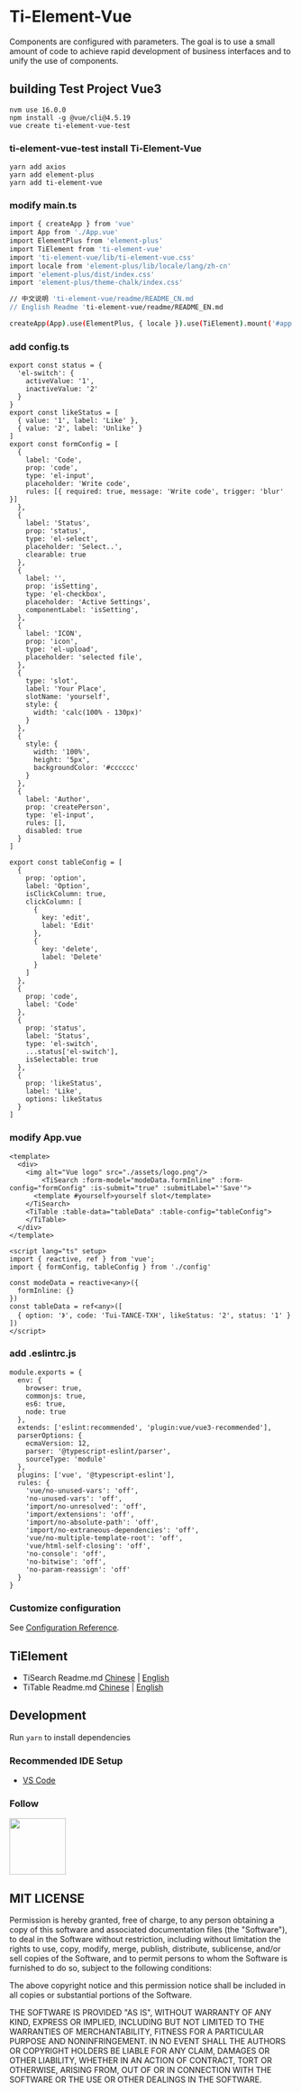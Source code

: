 # Ti-Element-Vue
Components are configured with parameters. The goal is to use a small amount of code to achieve rapid development of business interfaces and to unify the use of components.

## building Test Project Vue3
```
nvm use 16.0.0
npm install -g @vue/cli@4.5.19
vue create ti-element-vue-test

```

### ti-element-vue-test install Ti-Element-Vue 
```
yarn add axios
yarn add element-plus
yarn add ti-element-vue
```

### modify main.ts
```bash
import { createApp } from 'vue'
import App from './App.vue'
import ElementPlus from 'element-plus'
import TiElement from 'ti-element-vue'
import 'ti-element-vue/lib/ti-element-vue.css'
import locale from 'element-plus/lib/locale/lang/zh-cn'
import 'element-plus/dist/index.css'
import 'element-plus/theme-chalk/index.css'

// 中文说明 'ti-element-vue/readme/README_CN.md
// English Readme 'ti-element-vue/readme/README_EN.md

createApp(App).use(ElementPlus, { locale }).use(TiElement).mount('#app')
```

### add config.ts
```
export const status = {
  'el-switch': {
    activeValue: '1',
    inactiveValue: '2'
  }
}
export const likeStatus = [
  { value: '1', label: 'Like' },
  { value: '2', label: 'Unlike' }
]
export const formConfig = [
  {
    label: 'Code',
    prop: 'code',
    type: 'el-input',
    placeholder: 'Write code',
    rules: [{ required: true, message: 'Write code', trigger: 'blur' }]
  },
  {
    label: 'Status',
    prop: 'status',
    type: 'el-select',
    placeholder: 'Select..',
    clearable: true
  },
  {
    label: '',
    prop: 'isSetting',
    type: 'el-checkbox',
    placeholder: 'Active Settings',
    componentLabel: 'isSetting',
  },
  {
    label: 'ICON',
    prop: 'icon',
    type: 'el-upload',
    placeholder: 'selected file',
  },
  {
    type: 'slot',
    label: 'Your Place',
    slotName: 'yourself',
    style: {
      width: 'calc(100% - 130px)'
    }
  },
  {
    style: {
      width: '100%',
      height: '5px',
      backgroundColor: '#cccccc'
    }
  },
  {
    label: 'Author',
    prop: 'createPerson',
    type: 'el-input',
    rules: [],
    disabled: true
  }
]

export const tableConfig = [
  {
    prop: 'option',
    label: 'Option',
    isClickColumn: true,
    clickColumn: [
      {
        key: 'edit',
        label: 'Edit'
      },
      {
        key: 'delete',
        label: 'Delete'
      }
    ]
  },
  {
    prop: 'code',
    label: 'Code'
  },
  {
    prop: 'status',
    label: 'Status',
    type: 'el-switch',
    ...status['el-switch'],
    isSelectable: true
  },
  {
    prop: 'likeStatus',
    label: 'Like',
    options: likeStatus
  }
]

```

### modify App.vue
```
<template>
  <div>
    <img alt="Vue logo" src="./assets/logo.png"/>
        <TiSearch :form-model="modeData.formInline" :form-config="formConfig" :is-submit="true" :submitLabel="'Save'">
      <template #yourself>yourself slot</template>
    </TiSearch>
    <TiTable :table-data="tableData" :table-config="tableConfig">
    </TiTable>
  </div>
</template>

<script lang="ts" setup>
import { reactive, ref } from 'vue';
import { formConfig, tableConfig } from './config'

const modeData = reactive<any>({
  formInline: {}
})
const tableData = ref<any>([
  { option: '》', code: 'Tui-TANCE-TXH', likeStatus: '2', status: '1' }
])
</script>
```

### add .eslintrc.js
```
module.exports = {
  env: {
    browser: true,
    commonjs: true,
    es6: true,
    node: true
  },
  extends: ['eslint:recommended', 'plugin:vue/vue3-recommended'],
  parserOptions: {
    ecmaVersion: 12,
    parser: '@typescript-eslint/parser',
    sourceType: 'module'
  },
  plugins: ['vue', '@typescript-eslint'],
  rules: {
    'vue/no-unused-vars': 'off',
    'no-unused-vars': 'off',
    'import/no-unresolved': 'off',
    'import/extensions': 'off',
    'import/no-absolute-path': 'off',
    'import/no-extraneous-dependencies': 'off',
    'vue/no-multiple-template-root': 'off',
    'vue/html-self-closing': 'off',
    'no-console': 'off',
    'no-bitwise': 'off',
    'no-param-reassign': 'off'
  }
}
```

### Customize configuration
See [Configuration Reference](https://cli.vuejs.org/config/).


## TiElement

- TiSearch Readme.md [Chinese](https://github.com/Timtance/ti-element-vue-test/blob/main/readme/README_CN.md#tisearch) | [English](https://github.com/Timtance/ti-element-vue-test/blob/main/readme/README_EN.md#tisearch)
- TiTable Readme.md [Chinese](https://github.com/Timtance/ti-element-vue-test/blob/main/readme/README_CN.md#titable) | [English](https://github.com/Timtance/ti-element-vue-test/blob/main/readme/README_EN.md#titable)


## Development

Run `yarn` to install dependencies

### Recommended IDE Setup

- [VS Code](https://code.visualstudio.com/)


### Follow
<img src="https://raw.githubusercontent.com/Timtance/tuijs/HEAD/follow.jpg" width="100px">


## MIT LICENSE
Permission is hereby granted, free of charge, to any person obtaining
a copy of this software and associated documentation files (the
"Software"), to deal in the Software without restriction, including
without limitation the rights to use, copy, modify, merge, publish,
distribute, sublicense, and/or sell copies of the Software, and to
permit persons to whom the Software is furnished to do so, subject to
the following conditions:

The above copyright notice and this permission notice shall be
included in all copies or substantial portions of the Software.

THE SOFTWARE IS PROVIDED "AS IS", WITHOUT WARRANTY OF ANY KIND,
EXPRESS OR IMPLIED, INCLUDING BUT NOT LIMITED TO THE WARRANTIES OF
MERCHANTABILITY, FITNESS FOR A PARTICULAR PURPOSE AND
NONINFRINGEMENT. IN NO EVENT SHALL THE AUTHORS OR COPYRIGHT HOLDERS BE
LIABLE FOR ANY CLAIM, DAMAGES OR OTHER LIABILITY, WHETHER IN AN ACTION
OF CONTRACT, TORT OR OTHERWISE, ARISING FROM, OUT OF OR IN CONNECTION
WITH THE SOFTWARE OR THE USE OR OTHER DEALINGS IN THE SOFTWARE.
